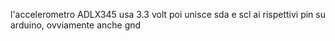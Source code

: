 l'accelerometro ADLX345 usa 3.3 volt poi unisce sda e scl ai rispettivi pin su arduino, ovviamente anche gnd